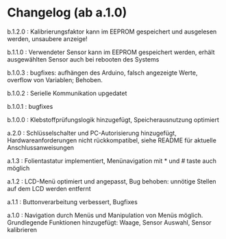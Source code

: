 # Changelog (ab a.1.0)

b.1.2.0 : Kalibrierungsfaktor kann im EEPROM gespeichert und ausgelesen werden, unsaubere anzeige!

b.1.1.0 : Verwendeter Sensor kann im EEPROM gespeichert werden, erhält ausgewählten Sensor auch bei rebooten des Systems

b.1.0.3 : bugfixes: aufhängen des Arduino, falsch angezeigte Werte, overflow von Variablen; Behoben.

b.1.0.2 : Serielle Kommunikation upgedatet

b.1.0.1 : bugfixes

b.1.0.0 : Klebstoffprüfungslogik hinzugefügt, Speicherausnutzung optimiert

a.2.0 : Schlüsselschalter und PC-Autorisierung hinzugefügt, Hardwareanforderungen nicht rückkompatibel, siehe README für aktuelle Anschlussanweisungen

a.1.3 : Folientastatur implementiert, Menünavigation mit * und # taste auch möglich

a.1.2 : LCD-Menü optimiert und angepasst, Bug behoben: unnötige Stellen auf dem LCD werden entfernt

a.1.1 : Buttonverarbeitung verbessert, Bugfixes

a.1.0 : Navigation durch Menüs und Manipulation von Menüs möglich. Grundlegende Funktionen hinzugefügt: Waage, Sensor Auswahl, Sensor kalibrieren

